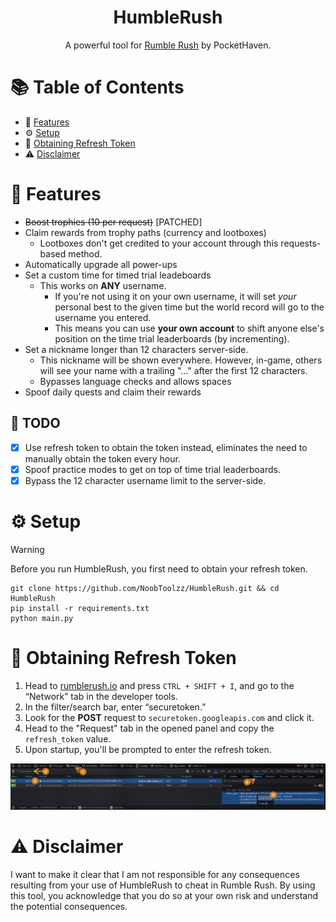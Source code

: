 <h1 align="center">HumbleRush</h1>
<p align="center">A powerful tool for <a href="https://rumblerush.io">Rumble Rush</a> by PocketHaven.</p>


# 📚 Table of Contents

- 🌟 [Features](#features)
- ⚙️ [Setup](#setup)
- 🔑 [Obtaining Refresh Token](#obtaining-refresh-token)
- ⚠️ [Disclaimer](#disclaimer)

#  <a id="features"></a>🌟 Features

- ~~Boost trophies (10 per request)~~ [PATCHED]
- Claim rewards from trophy paths (currency and lootboxes)
  - Lootboxes don't get credited to your account through this requests-based method.
- Automatically upgrade all power-ups
- Set a custom time for timed trial leadeboards
  - This works on **ANY** username.
    - If you're not using it on your own username, it will set *your* personal best to the given time but the world record will go to the username you entered.
    - This means you can use **your own account** to shift anyone else's position on the time trial leaderboards (by incrementing).
- Set a nickname longer than 12 characters server-side.
  - This nickname will be shown everywhere. However, in-game, others will see your name with a trailing "..." after the first 12 characters.
  - Bypasses language checks and allows spaces
- Spoof daily quests and claim their rewards

## 📝 TODO
- [x] Use refresh token to obtain the token instead, eliminates the need to manually obtain the token every hour.
- [x] Spoof practice modes to get on top of time trial leaderboards.
- [x] Bypass the 12 character username limit to the server-side.

# <a id="setup"></a>⚙️ Setup

> [!WARNING]
> Before you run HumbleRush, you first need to obtain your refresh token.

```plaintext
git clone https://github.com/NoobToolzz/HumbleRush.git && cd HumbleRush
pip install -r requirements.txt
python main.py
```

# <a id="obtaining-refresh-token"></a>🔑 Obtaining Refresh Token

1. Head to [rumblerush.io](https://rumblerush.io) and press `CTRL + SHIFT + I`, and go to the “Network” tab in the developer tools.
2. In the filter/search bar, enter “securetoken.”
3. Look for the **POST** request to `securetoken.googleapis.com` and click it.
4. Head to the "Request" tab in the opened panel and copy the `refresh_token` value.
5. Upon startup, you'll be prompted to enter the refresh token.

![Steps](data/attachments/steps.png)

# <a id="disclaimer"></a>⚠️ Disclaimer

I want to make it clear that I am not responsible for any consequences resulting from your use of HumbleRush to cheat in Rumble Rush. By using this tool, you acknowledge that you do so at your own risk and understand the potential consequences.

